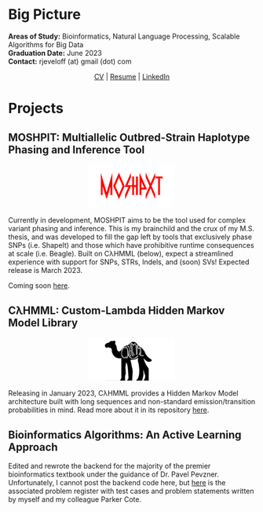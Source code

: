 # Big Picture
**Areas of Study:** Bioinformatics, Natural Language Processing, Scalable Algorithms for Big Data \
**Graduation Date:** June 2023 \
**Contact:** rjeveloff (at) gmail (dot) com

<p align="center">
<a href="resources/CV.pdf">CV</a> | <a href="resources/resume.pdf">Resume</a> | <a href="https://www.linkedin.com/in/rjeveloff/">LinkedIn</a>
</p>

# Projects

## MOSHPIT: Multiallelic Outbred-Strain Haplotype Phasing and Inference Tool

<p align="center">
  <img width="35%" src="resources/mosh.png">
</p>

Currently in development, MOSHPIT aims to be the tool used for complex variant phasing and inference. This is my brainchild and the crux of my M.S. thesis, and was developed to fill the gap left by tools that exclusively phase SNPs (i.e. ShapeIt) and those which have prohibitive runtime consequences at scale (i.e. Beagle). Built on CλHMML (below), expect a streamlined experience with support for SNPs, STRs, Indels, and (soon) SVs! Expected release is March 2023.

Coming soon [here](https://github.com/gymrek-lab/MOSHPIT).

## CλHMML: Custom-Lambda Hidden Markov Model Library

<p align="center">
  <img width="35%" src="resources/cahmml.png">
</p>

Releasing in January 2023, CλHMML provides a Hidden Markov Model architecture built with long sequences and non-standard emission/transition probabilities in mind. Read more about it in its repository [here](https://github.com/gymrek-lab/CAHHML).

## Bioinformatics Algorithms: An Active Learning Approach

Edited and rewrote the backend for the majority of the premier bioinformatics textbook under the guidance of Dr. Pavel Pevzner. Unfortunately, I cannot post the backend code here, but [here](https://github.com/rjeveloff/BA_problemregister) is the associated problem register with test cases and problem statements written by myself and my colleague Parker Cote.
